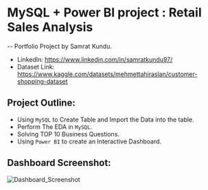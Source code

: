 # MySQL + Power BI project : Retail Sales Analysis

-- Portfolio Project by Samrat Kundu.
- LinkedIn: https://www.linkedin.com/in/samratkundu97/
- Dataset Link: https://www.kaggle.com/datasets/mehmettahiraslan/customer-shopping-dataset

## Project Outline:
- Using `MySQL` to Create Table and Import the Data into the table.
- Perform The EDA in `MySQL`.
- Solving TOP 10 Business Questions.
- Using `Power BI` to create an Interactive Dashboard.

## Dashboard Screenshot:
![Dashboard_Screenshot](https://github.com/kSam97/MySQL-Power_BI_project-Retail_Sales_Analysis/assets/142236218/04914235-794d-4be6-bb78-ab9314a149b7)
